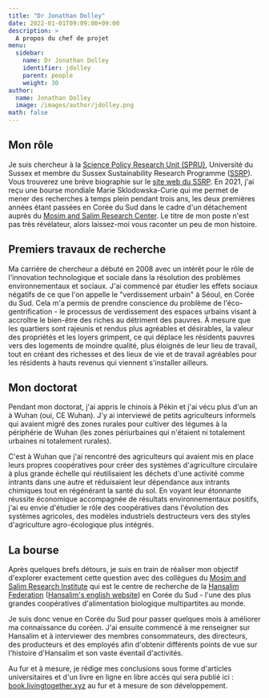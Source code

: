 ```yaml
---
title: "Dr Jonathan Dolley"
date: 2022-01-01T09:09:00+09:00
description: >
  A propos du chef de projet
menu:
  sidebar:
    name: Dr Jonathan Dolley
    identifier: jdolley
    parent: people
    weight: 30
author:
  name: Jonathan Dolley
  image: /images/author/jdolley.png
math: false
---
```


## Mon rôle

Je suis chercheur à la [Science Policy Research Unit (SPRU)](https://www.sussex.ac.uk/business-school/people-and-departments/spru), Université du Sussex et membre du Sussex Sustainability Research Programme ([SSRP](https://www.sussex.ac.uk/research/centres/sussex-sustainability-research-programme/)).
Vous trouverez une brève biographie sur le [site web du SSRP](https://www.sussex.ac.uk/research/centres/sussex-sustainability-research-programme/ssrp-perspectives/early-career-stories/jonathan-dolley).
En 2021, j'ai reçu une bourse mondiale Marie Sklodowska-Curie qui me permet de mener des recherches à temps plein pendant trois ans, les deux premières années étant passées en Corée du Sud dans le cadre d'un détachement auprès du [Mosim and Salim Research Center](http://mosim.or.kr/).
Le titre de mon poste n'est pas très révélateur, alors laissez-moi vous raconter un peu de mon histoire.

## Premiers travaux de recherche

Ma carrière de chercheur a débuté en 2008 avec un intérêt pour le rôle de l'innovation technologique et sociale dans la résolution des problèmes environnementaux et sociaux.
J'ai commencé par étudier les effets sociaux négatifs de ce que l'on appelle le "verdissement urbain" à Séoul, en Corée du Sud.
Cela m'a permis de prendre conscience du problème de l'éco-gentrification - le processus de verdissement des espaces urbains visant à accroître le bien-être des riches au détriment des pauvres.
À mesure que les quartiers sont rajeunis et rendus plus agréables et désirables, la valeur des propriétés et les loyers grimpent, ce qui déplace les résidents pauvres vers des logements de moindre qualité, plus éloignés de leur lieu de travail, tout en créant des richesses et des lieux de vie et de travail agréables pour les résidents à hauts revenus qui viennent s'installer ailleurs.

## Mon doctorat

Pendant mon doctorat, j'ai appris le chinois à Pékin et j'ai vécu plus d'un an à Wuhan (oui, CE Wuhan).
J'y ai interviewé de petits agriculteurs informels qui avaient migré des zones rurales pour cultiver des légumes à la périphérie de Wuhan (les zones périurbaines qui n'étaient ni totalement urbaines ni totalement rurales).

C'est à Wuhan que j'ai rencontré des agriculteurs qui avaient mis en place leurs propres coopératives pour créer des systèmes d'agriculture circulaire à plus grande échelle qui réutilisaient les déchets d'une activité comme intrants dans une autre et réduisaient leur dépendance aux intrants chimiques tout en régénérant la santé du sol.
En voyant leur étonnante réussite économique accompagnée de résultats environnementaux positifs, j'ai eu envie d'étudier le rôle des coopératives dans l'évolution des systèmes agricoles, des modèles industriels destructeurs vers des styles d'agriculture agro-écologique plus intégrés. 

## La bourse

Après quelques brefs détours, je suis en train de réaliser mon objectif d'explorer exactement cette question avec des collègues du [Mosim and Salim Research Institute](http://mosim.or.kr) qui est le centre de recherche de la [Hansalim Federation](http://www.hansalim.or.kr) ([Hansalim's english website](http://eng.hansalim.or.kr/)) en Corée du Sud - l'une des plus grandes coopératives d'alimentation biologique multipartites au monde.

Je suis donc venue en Corée du Sud pour passer quelques mois à améliorer ma connaissance du coréen.
J'ai ensuite commencé à me renseigner sur Hansalim et à interviewer des membres consommateurs, des directeurs, des producteurs et des employés afin d'obtenir différents points de vue sur l'histoire d'Hansalim et son vaste éventail d'activités.

Au fur et à mesure, je rédige mes conclusions sous forme d'articles universitaires et d'un livre en ligne en libre accès qui sera publié ici : [book.livingtogether.xyz](https://book.livingtogether.xyz) au fur et à mesure de son développement.